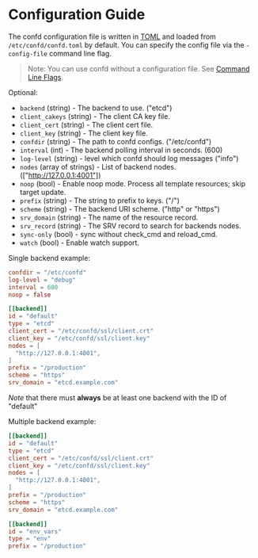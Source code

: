 # Configuration Guide

The confd configuration file is written in [TOML](https://github.com/mojombo/toml)
and loaded from `/etc/confd/confd.toml` by default. You can specify the config file via the `-config-file` command line flag.

> Note: You can use confd without a configuration file. See [Command Line Flags](https://github.com/kelseyhightower/confd/blob/master/docs/command-line-flags.md).

Optional:

* `backend` (string) - The backend to use. ("etcd")
* `client_cakeys` (string) - The client CA key file.
* `client_cert` (string) - The client cert file.
* `client_key` (string) - The client key file.
* `confdir` (string) - The path to confd configs. ("/etc/confd")
* `interval` (int) - The backend polling interval in seconds. (600)
* `log-level` (string) - level which confd should log messages ("info")
* `nodes` (array of strings) - List of backend nodes. (["http://127.0.0.1:4001"])
* `noop` (bool) - Enable noop mode. Process all template resources; skip target update.
* `prefix` (string) - The string to prefix to keys. ("/")
* `scheme` (string) - The backend URI scheme. ("http" or "https")
* `srv_domain` (string) - The name of the resource record.
* `srv_record` (string) - The SRV record to search for backends nodes.
* `sync-only` (bool) - sync without check_cmd and reload_cmd.
* `watch` (bool) - Enable watch support.

Single backend example:

```TOML
confdir = "/etc/confd"
log-level = "debug"
interval = 600
noop = false

[[backend]]
id = "default"
type = "etcd"
client_cert = "/etc/confd/ssl/client.crt"
client_key = "/etc/confd/ssl/client.key"
nodes = [
  "http://127.0.0.1:4001",
]
prefix = "/production"
scheme = "https"
srv_domain = "etcd.example.com"
```

*Note* that there must **always** be at least one backend with the ID of "default"

Multiple backend example:

```TOML
[[backend]]
id = "default"
type = "etcd"
client_cert = "/etc/confd/ssl/client.crt"
client_key = "/etc/confd/ssl/client.key"
nodes = [
  "http://127.0.0.1:4001",
]
prefix = "/production"
scheme = "https"
srv_domain = "etcd.example.com"

[[backend]]
id = "env_vars"
type = "env"
prefix = "/production"
```

